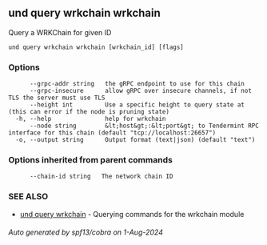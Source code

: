 ## und query wrkchain wrkchain

Query a WRKChain for given ID

```
und query wrkchain wrkchain [wrkchain_id] [flags]
```

### Options

```
      --grpc-addr string   the gRPC endpoint to use for this chain
      --grpc-insecure      allow gRPC over insecure channels, if not TLS the server must use TLS
      --height int         Use a specific height to query state at (this can error if the node is pruning state)
  -h, --help               help for wrkchain
      --node string        &lt;host&gt;:&lt;port&gt; to Tendermint RPC interface for this chain (default "tcp://localhost:26657")
  -o, --output string      Output format (text|json) (default "text")
```

### Options inherited from parent commands

```
      --chain-id string   The network chain ID
```

### SEE ALSO

* [und query wrkchain](und_query_wrkchain.md)	 - Querying commands for the wrkchain module

###### Auto generated by spf13/cobra on 1-Aug-2024
